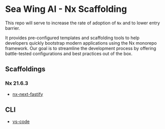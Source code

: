 # Sea Wing AI - Nx Scaffolding

This repo will serve to increase the rate of adoption of `Nx` and to lower entry barrier. 

It provides pre-configured templates and scaffolding tools to help developers quickly bootstrap modern applications using the Nx monorepo framework. Our goal is to streamline the development process by offering battle-tested configurations and best practices out of the box.

## Scaffoldings

### Nx 21.6.3

- [nx-next-fastify](./21.6.3/nx-next-fastify/README.md)

## CLI

- [vs-code](./vs-code/README.md)